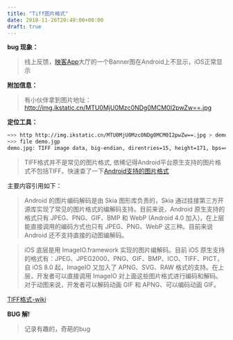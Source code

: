 ```yaml
---
title: "Tiff图片格式"
date: 2018-11-26T20:49:00+08:00
draft: true
---
```


**bug 现象：**

> 线上反馈，[映客App](http://inke.cn/)大厅的一个Banner图在Android上不显示，iOS正常显示

**附加信息：**

> 有小伙伴拿到图片地址：http://img.ikstatic.cn/MTU0MjU0Mzc0NDg0MCM0I2pwZw==.jpg

**定位工具：**
```bash
~>> http http://img.ikstatic.cn/MTU0MjU0Mzc0NDg0MCM0I2pwZw==.jpg > demo.jpg  
~>> file demo.jgp
demo.jpg: TIFF image data, big-endian, direntries=15, height=171, bps=4, compression=none, PhotometricIntepretation=RGB, orientation=upper-left, width=620
```

> TIFF格式并不是常见的图片格式, 依稀记得Android平台原生支持的图片格式不包括TIFF。快速查了一下[Android支持的图片格式](https://yq.aliyun.com/articles/633621)

主要内容引用如下：

> Android 的图片编码解码是由 Skia 图形库负责的，Skia 通过挂接第三方开源库实现了常见的图片格式的编解码支持。目前来说，Android 原生支持的格式只有 JPEG、PNG、GIF、BMP 和 WebP (Android 4.0 加入)，在上层能直接调用的编码方式也只有 JPEG、PNG、WebP 这三种。目前来说 Android 还不支持直接的动图编解码。

> iOS 底层是用 ImageIO.framework 实现的图片编解码。目前 iOS 原生支持的格式有：JPEG、JPEG2000、PNG、GIF、BMP、ICO、TIFF、PICT，自 iOS 8.0 起，ImageIO 又加入了 APNG、SVG、RAW 格式的支持。在上层，开发者可以直接调用 ImageIO 对上面这些图片格式进行编码和解码。对于动图来说，开发者可以解码动画 GIF 和 APNG、可以编码动画 GIF。

[TIFF格式-wiki](https://zh.wikipedia.org/wiki/TIFF)

**BUG 解!**


> 记录有趣的，奇葩的bug